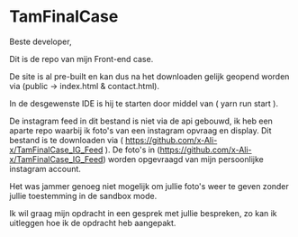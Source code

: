 # TamFinalCase

Beste developer,

Dit is de repo van mijn Front-end case.


De site is al pre-built en kan dus na het downloaden gelijk geopend worden via (public -> index.html & contact.html). 


In de desgewenste IDE is hij te starten door middel van ( yarn run start ).

De instagram feed in dit bestand is niet via de api gebouwd, ik heb een aparte repo waarbij ik foto's van een instagram opvraag en display. Dit bestand is te downloaden via ( https://github.com/x-Ali-x/TamFinalCase_IG_Feed ). De foto's in (https://github.com/x-Ali-x/TamFinalCase_IG_Feed) worden opgevraagd van mijn persoonlijke instagram account. 

Het was jammer genoeg niet mogelijk om jullie foto's weer te geven zonder jullie toestemming in de sandbox mode. 

Ik wil graag mijn opdracht in een gesprek met jullie bespreken, zo kan ik uitleggen hoe ik de opdracht heb aangepakt.
